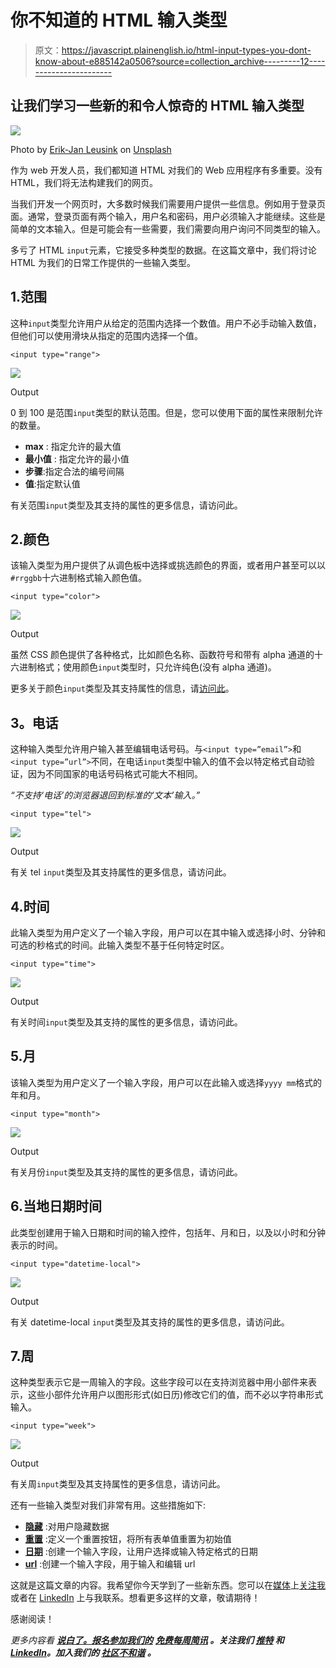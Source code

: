 # 你不知道的 HTML 输入类型

> 原文：<https://javascript.plainenglish.io/html-input-types-you-dont-know-about-e885142a0506?source=collection_archive---------12----------------------->

## 让我们学习一些新的和令人惊奇的 HTML 输入类型

![](img/35118ece1369a4f1aec0b1b92ae64c22.png)

Photo by [Erik-Jan Leusink](https://unsplash.com/@ejleusink?utm_source=medium&utm_medium=referral) on [Unsplash](https://unsplash.com?utm_source=medium&utm_medium=referral)

作为 web 开发人员，我们都知道 HTML 对我们的 Web 应用程序有多重要。没有 HTML，我们将无法构建我们的网页。

当我们开发一个网页时，大多数时候我们需要用户提供一些信息。例如用于登录页面。通常，登录页面有两个输入，用户名和密码，用户必须输入才能继续。这些是简单的文本输入。但是可能会有一些需要，我们需要向用户询问不同类型的输入。

多亏了 HTML `input`元素，它接受多种类型的数据。在这篇文章中，我们将讨论 HTML 为我们的日常工作提供的一些输入类型。

## 1.范围

这种`input`类型允许用户从给定的范围内选择一个数值。用户不必手动输入数值，但他们可以使用滑块从指定的范围内选择一个值。

```
<input type="range">
```

![](img/010daceb6af3fedaab0faa90859430b2.png)

Output

0 到 100 是范围`input`类型的默认范围。但是，您可以使用下面的属性来限制允许的数量。

*   **max** : 指定允许的最大值
*   **最小值** : 指定允许的最小值
*   **步骤**:指定合法的编号间隔
*   **值**:指定默认值

有关范围`input`类型及其支持的属性的更多信息，请访问此。

## 2.颜色

该输入类型为用户提供了从调色板中选择或挑选颜色的界面，或者用户甚至可以以`#rrggbb`十六进制格式输入颜色值。

```
<input type="color">
```

![](img/a97ab2a1df1fcaa258caa9b8d9c1c2b1.png)

Output

虽然 CSS 颜色提供了各种格式，比如颜色名称、函数符号和带有 alpha 通道的十六进制格式；使用颜色`input`类型时，只允许纯色(没有 alpha 通道)。

更多关于颜色`input`类型及其支持属性的信息，请[访问此](https://developer.mozilla.org/en-US/docs/Web/HTML/Element/input/color)。

## **3。电话**

这种输入类型允许用户输入甚至编辑电话号码。与`<input type=”email”>`和`<input type=”url”>`不同，在电话`input`类型中输入的值不会以特定格式自动验证，因为不同国家的电话号码格式可能大不相同。

*“不支持‘电话’的浏览器退回到标准的‘文本’输入。”*

```
<input type="tel">
```

![](img/b22de39846908b4057a8af84bf37db0f.png)

Output

有关 tel `input`类型及其支持属性的更多信息，请访问此。

## 4.时间

此输入类型为用户定义了一个输入字段，用户可以在其中输入或选择小时、分钟和可选的秒格式的时间。此输入类型不基于任何特定时区。

```
<input type="time">
```

![](img/b5a89f3313e1107a9ca5d84e602423aa.png)

Output

有关时间`input`类型及其支持的属性的更多信息，请访问此。

## 5.月

该输入类型为用户定义了一个输入字段，用户可以在此输入或选择`yyyy mm`格式的年和月。

```
<input type="month">
```

![](img/0ceda11d0e143069d1f1aa1f273cc35b.png)

Output

有关月份`input`类型及其支持的属性的更多信息，请访问此。

## 6.当地日期时间

此类型创建用于输入日期和时间的输入控件，包括年、月和日，以及以小时和分钟表示的时间。

```
<input type="datetime-local">
```

![](img/e9cd492da36cf53f74a5c9b757699df4.png)

Output

有关 datetime-local `input`类型及其支持的属性的更多信息，请访问此。

## 7.周

这种类型表示它是一周输入的字段。这些字段可以在支持浏览器中用小部件来表示，这些小部件允许用户以图形形式(如日历)修改它们的值，而不必以字符串形式输入。

```
<input type="week">
```

![](img/3d0f06be53d97a7f47278edcb8f65795.png)

Output

有关周`input`类型及其支持属性的更多信息，请访问此。

还有一些输入类型对我们非常有用。这些措施如下:

*   [**隐藏**](https://developer.mozilla.org/en-US/docs/Web/HTML/Element/input/hidden) :对用户隐藏数据
*   [**重置**](https://developer.mozilla.org/en-US/docs/Web/HTML/Element/input/reset) :定义一个重置按钮，将所有表单值重置为初始值
*   [**日期**](https://developer.mozilla.org/en-US/docs/Web/HTML/Element/input/date) :创建一个输入字段，让用户选择或输入特定格式的日期
*   [**url**](https://developer.mozilla.org/en-US/docs/Web/HTML/Element/input/url) :创建一个输入字段，用于输入和编辑 url

这就是这篇文章的内容。我希望你今天学到了一些新东西。您可以在[媒体](https://gouravkajal.medium.com/membership)上[关注我](https://gouravkajal.medium.com/)或者在 [LinkedIn](https://www.linkedin.com/in/gouravkajal/) 上与我联系。想看更多这样的文章，敬请期待！

感谢阅读！

*更多内容看* [***说白了。报名参加我们的***](https://plainenglish.io/) **[***免费每周简讯***](http://newsletter.plainenglish.io/) *。关注我们* [***推特***](https://twitter.com/inPlainEngHQ) *和*[***LinkedIn***](https://www.linkedin.com/company/inplainenglish/)*。加入我们的* [***社区不和谐***](https://discord.gg/GtDtUAvyhW) *。***